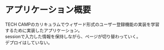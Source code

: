 # アプリケーション概要
TECH CAMPのカリキュラムでウィザード形式のユーザー登録機能の実装を学習するために実装したアプリケーション。  
sessionで入力した情報を保持しながら、ページが切り替わっていく。  
デプロイはしていない。